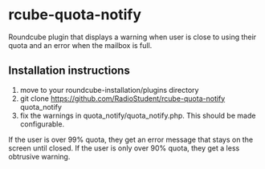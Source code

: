 # rcube-quota-notify
Roundcube plugin that displays a warning when user is close to using their quota and an error when the mailbox is full.

## Installation instructions
 1. move to your roundcube-installation/plugins directory
 2. git clone https://github.com/RadioStudent/rcube-quota-notify quota_notify
 3. fix the warnings in quota_notify/quota_notify.php. This should be made configurable.
 
If the user is over 99% quota, they get an error message that stays on the screen until closed.
If the user is only over 90% quota, they get a less obtrusive warning.

